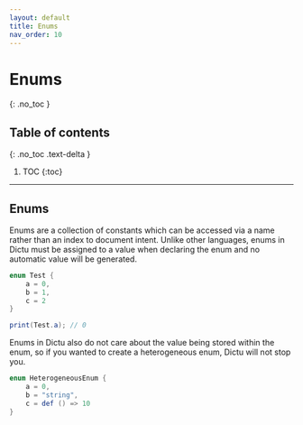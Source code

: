 ```yaml
---
layout: default
title: Enums
nav_order: 10
---
```


# Enums
{: .no_toc }

## Table of contents
{: .no_toc .text-delta }

1. TOC
{:toc}

---

## Enums

Enums are a collection of constants which can be accessed via a name rather than
an index to document intent. Unlike other languages, enums in Dictu must be assigned
to a value when declaring the enum and no automatic value will be generated.

```cs
enum Test {
    a = 0,
    b = 1,
    c = 2
}

print(Test.a); // 0
```

Enums in Dictu also do not care about the value being stored within the enum, so
if you wanted to create a heterogeneous enum, Dictu will not stop you.

```cs
enum HeterogeneousEnum {
    a = 0,
    b = "string",
    c = def () => 10
}
```